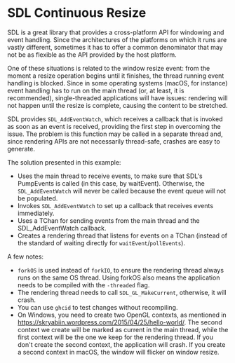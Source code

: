 # SDL Continuous Resize

SDL is a great library that provides a cross-platform API for windowing and
event handling. Since the architectures of the platforms on which it runs are
vastly different, sometimes it has to offer a common denominator that may not
be as flexible as the API provided by the host platform.

One of these situations is related to the window resize event: from the moment a
resize operation begins until it finishes, the thread running event handling is
blocked. Since in some operating systems (macOS, for instance) event handling
has to run on the main thread (or, at least, it is recommended), single-threaded
applications will have issues: rendering will not happen until the resize is
complete, causing the content to be stretched.

SDL provides `SDL_AddEventWatch`, which receives a callback that is invoked as
soon as an event is received, providing the first step in overcoming the issue.
The problem is this function may be called in a separate thread and, since
rendering APIs are not necessarily thread-safe, crashes are easy to generate.

The solution presented in this example:

- Uses the main thread to receive events, to make sure that SDL's PumpEvents is
  called (in this case, by waitEvent). Otherwise, the `SDL_AddEventWatch` will
  never be called because the event queue will not be populated.
- Invokes `SDL_AddEventWatch` to set up a callback that receives events immediately.
- Uses a TChan for sending events from the main thread and the SDL_AddEventWatch
  callback.
- Creates a rendering thread that listens for events on a TChan (instead of the
  standard of waiting directly for `waitEvent`/`pollEvents`).

A few notes:

- `forkOS` is used instead of `forkIO`, to ensure the rendering thread always
  runs on the same OS thread. Using forkOS also means the application needs to
  be compiled with the `-threaded` flag.
- The rendering thread needs to call `SDL_GL_MakeCurrent`, otherwise, it will
  crash.
- You can use `ghcid` to test changes without recompiling.
- On Windows, you need to create two OpenGL contexts, as mentioned in
  https://skryabiin.wordpress.com/2015/04/25/hello-world/. The second context we
  create will be marked as current in the main thread, while the first context
  will be the one we keep for the rendering thread. If you don't create the
  second context, the application will crash. If you create a second context in
  macOS, the window will flicker on window resize.
